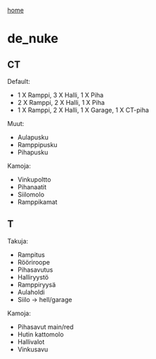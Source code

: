 [home](https://csgo.asennusvelho.fi)

# de_nuke

## CT

Default:

- 1 X Ramppi, 3 X Halli, 1 X Piha
- 2 X Ramppi, 2 X Halli, 1 X Piha
- 1 X Ramppi, 2 X Halli, 1 X Garage, 1 X CT-piha

Muut:

- Aulapusku
- Ramppipusku
- Pihapusku

Kamoja:

- Vinkupoltto
- Pihanaatit
- Siilomolo
- Ramppikamat

## T

Takuja:

- Rampitus
- Rööriroope
- Pihasavutus
- Halliryystö
- Ramppiryysä
- Aulaholdi
- Siilo -> hell/garage

Kamoja:

- Pihasavut main/red
- Hutin kattomolo
- Hallivalot
- Vinkusavu
